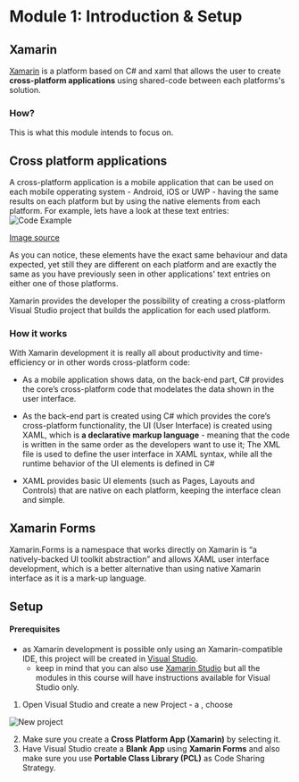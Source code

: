 # Module 1: Introduction & Setup

## Xamarin
[Xamarin](https://www.xamarin.com/) is a platform based on C# and xaml that allows the user to create **cross-platform applications** using shared-code between each platforms's solution.


### How? 
This is what this module intends to focus on.

## Cross platform applications
A cross-platform application is a mobile application that can be used on each mobile opperating system - Android, iOS or UWP - having the same results on each platform but by using the native elements from each platform.
For example, lets have a look at these text entries:
![Code Example](https://github.com/microsoft-dx/xamarin-fundamentals-ui/blob/master/Images/xamarin-entry.png?raw=true)

[Image source](http://ammras.elmapharmamarketing.in/content/images/pages/forms/example-app.png)

As you can notice, these elements have the exact same behaviour and data expected, yet still they are different on each platform and are exactly the same as you have previously seen in other applications' text entries on either one of those platforms.

Xamarin provides the developer the possibility of creating a cross-platform Visual Studio project that builds the application for each used platform.

### How it works
With Xamarin development it is really all about productivity and time-efficiency or in other words cross-platform code:

- As a mobile application shows data, on the back-end part, C# provides the core’s cross-platform code that modelates the data shown in the user interface.
- As the back-end part is created using C# which provides the core’s cross-platform functionality, the UI (User Interface) is created using XAML, which is **a declarative markup language** - meaning that the code is written in the same order as the developers want to use it;
The XML file is used to define the user interface in XAML syntax,  while all  the  runtime  behavior  of  the  UI  elements  is  defined  in  C#

- XAML provides basic UI elements (such as Pages, Layouts and Controls) that are native on each platform, keeping the interface clean and simple.


## Xamarin Forms
Xamarin.Forms is a namespace that works directly on Xamarin is “a natively-backed UI toolkit abstraction” and allows XAML user interface development, which  is  a  better  alternative  than  using  native  Xamarin  interface as it is a mark-up language.

## Setup

#### Prerequisites
- as Xamarin development is possible only using an Xamarin-compatible IDE, this project will be created in [Visual Studio](https://www.visualstudio.com/).
    - keep in mind that you can also use [Xamarin Studio](https://developer.xamarin.com/guides/cross-platform/xamarin-studio/) but all the modules in this course will have instructions available for Visual Studio only.

1. Open Visual Studio and create a new Project - a , choose 

![New project](https://github.com/microsoft-dx/xamarin-fundamentals-ui/blob/master/Images/new-project.PNG?raw=true)

2. Make sure you create a __Cross Platform App (Xamarin)__ by selecting it.
3. Have Visual Studio create a **Blank App** using **Xamarin Forms** and also make sure you use **Portable Class Library (PCL)** as Code Sharing Strategy.
